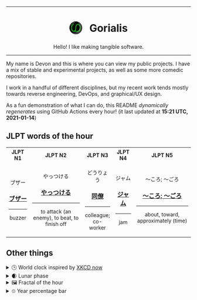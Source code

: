 ***

<h1 align="center">
<sub>
    <img src="readme/resources/avatar.png" height="36">
</sub>
&nbsp;
Gorialis
</h1>
<p align="center">
Hello! I like making tangible software.
</p>

***

My name is Devon and this is where you can view my public projects. I have a mix of stable and experimental projects, as well as some more comedic repositories.

I work in a handful of different disciplines, but my recent work tends mostly towards reverse engineering, DevOps, and graphical/UX design.

As a fun demonstration of what I can do, this README *dynamically regenerates* using GitHub Actions every hour! (it last updated at **15:21 UTC, 2021-01-14**)

<h2>JLPT words of the hour</h2>
<table>
    <tr>
        <th>JLPT N1</th>
        <th>JLPT N2</th>
        <th>JLPT N3</th>
        <th>JLPT N4</th>
        <th>JLPT N5</th>
    </tr>
    <tr>
        <td>
            <p align="center">ブザー</p>
            <h3 align="center"><b><a href="https://jisho.org/search/%E3%83%96%E3%82%B6%E3%83%BC">ブザー</a></b></h3>
            <hr>
            <p align="center">buzzer</p>
        </td>
        <td>
            <p align="center">やっつける</p>
            <h3 align="center"><b><a href="https://jisho.org/search/%E3%82%84%E3%81%A3%E3%81%A4%E3%81%91%E3%82%8B">やっつける</a></b></h3>
            <hr>
            <p align="center">to attack (an enemy),<wbr> to beat,<wbr> to finish off</p>
        </td>
        <td>
            <p align="center">どうりょう</p>
            <h3 align="center"><b><a href="https://jisho.org/search/%E5%90%8C%E5%83%9A">同僚</a></b></h3>
            <hr>
            <p align="center">colleague;<br> co-worker</p>
        </td>
        <td>
            <p align="center">ジャム</p>
            <h3 align="center"><b><a href="https://jisho.org/search/%E3%82%B8%E3%83%A3%E3%83%A0">ジャム</a></b></h3>
            <hr>
            <p align="center">jam</p>
        </td>
        <td>
            <p align="center">～ころ; ～ごろ</p>
            <h3 align="center"><b><a href="https://jisho.org/search/%EF%BD%9E%E3%81%93%E3%82%8D%3B%20%EF%BD%9E%E3%81%94%E3%82%8D">～ころ; ～ごろ</a></b></h3>
            <hr>
            <p align="center">about,<wbr> toward,<wbr> approximately (time)</p>
        </td>
    </tr>
</table>

<h2>Other things</h2>
<details>
<summary>🕒  World clock inspired by <a href="https://xkcd.com/now">XKCD now</a></summary>

> <img src="generated/now.png" width="512">

</details>
<details>
<summary>🌒 Lunar phase</summary>

The moon is approximately 6.89% through its phase (Waxing Crescent).

</details>
<details>
<summary>&#x1f5bc; Fractal of the hour</summary>

> <img src="generated/fractal.png" width="512">

</details>
<details>
<summary>&#x23f2; Year percentage bar</summary>
<pre><code>2021 [▁▁▁▁▁▁▁▁▁▁▁▁▁▁▁▁▁▁▁▁] 3.74%</code></pre>
</details>
